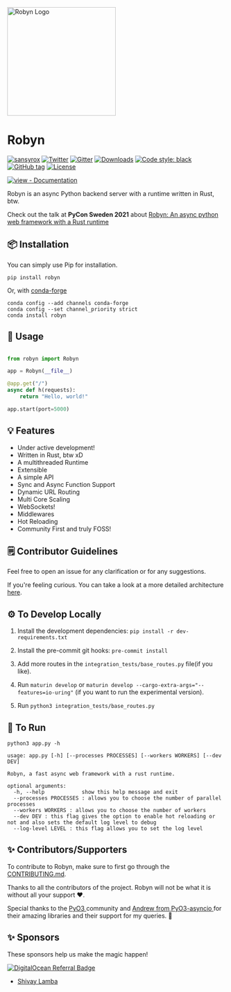 
<img alt="Robyn Logo" src="https://user-images.githubusercontent.com/29942790/140995889-5d91dcff-3aa7-4cfb-8a90-2cddf1337dca.png" width="250" />

# Robyn

[![sansyrox](https://circleci.com/gh/sansyrox/robyn.svg?style=svg)](https://app.circleci.com/pipelines/github/sansyrox/robyn)
[![Twitter](https://badgen.net/badge/icon/twitter?icon=twitter&label)](https://twitter.com/robyn_oss)
[![Gitter](https://badges.gitter.im/robyn_/community.svg)](https://gitter.im/robyn_/community?utm_source=badge&utm_medium=badge&utm_campaign=pr-badge)
[![Downloads](https://static.pepy.tech/personalized-badge/robyn?period=total&units=international_system&left_color=grey&right_color=blue&left_text=Downloads)](https://pepy.tech/project/robyn)
[![Code style: black](https://img.shields.io/badge/code%20style-black-000000.svg)](https://github.com/psf/black)
[![GitHub tag](https://img.shields.io/github/tag/sansyrox/robyn?include_prereleases=&sort=semver&color=black)](https://github.com/sansyrox/robyn/releases/)
[![License](https://img.shields.io/badge/License-BSD_2.0-black)](#license)


[![view - Documentation](https://img.shields.io/badge/view-Documentation-blue?style=for-the-badge)](https://sansyrox.github.io/robyn/#/)

Robyn is an async Python backend server with a runtime written in Rust, btw.


Check out the talk at **PyCon Sweden 2021** about [Robyn: An async python web framework with a Rust runtime](https://www.youtube.com/watch?v=DK9teAs72Do)

## 📦 Installation

You can simply use Pip for installation.

```
pip install robyn
```

Or, with [conda-forge](https://conda-forge.org/)

```
conda config --add channels conda-forge
conda config --set channel_priority strict
conda install robyn
```

## 🤔 Usage

```python

from robyn import Robyn

app = Robyn(__file__)

@app.get("/")
async def h(requests):
    return "Hello, world!"

app.start(port=5000)

```

## 💡 Features
- Under active development!
- Written in Rust, btw xD
- A multithreaded Runtime
- Extensible
- A simple API
- Sync and Async Function Support
- Dynamic URL Routing
- Multi Core Scaling
- WebSockets!
- Middlewares
- Hot Reloading
- Community First and truly FOSS!


## 🗒️ Contributor Guidelines

Feel free to open an issue for any clarification or for any suggestions.

If you're feeling curious. You can take a look at a more detailed architecture [here](https://github.com/sansyrox/robyn/blob/main/docs/architecture.md).

## ⚙️ To Develop Locally

1. Install the development dependencies: `pip install -r dev-requirements.txt`

1. Install the pre-commit git hooks: `pre-commit install`

1. Add more routes in the `integration_tests/base_routes.py` file(if you like).

1. Run `maturin develop` or `maturin develop --cargo-extra-args="--features=io-uring"` (if you want to run the experimental version).

1. Run `python3 integration_tests/base_routes.py`

## 🏃 To Run

```
python3 app.py -h

usage: app.py [-h] [--processes PROCESSES] [--workers WORKERS] [--dev DEV]

Robyn, a fast async web framework with a rust runtime.

optional arguments:
  -h, --help            show this help message and exit
  --processes PROCESSES : allows you to choose the number of parallel processes
  --workers WORKERS : allows you to choose the number of workers
  --dev DEV : this flag gives the option to enable hot reloading or not and also sets the default log level to debug
  --log-level LEVEL : this flag allows you to set the log level
```


## ✨ Contributors/Supporters

To contribute to Robyn, make sure to first go through the [CONTRIBUTING.md](./CONTRIBUTING.md).

Thanks to all the contributors of the project. Robyn will not be what it is without all your support :heart:.

Special thanks to the [ PyO3 ](https://pyo3.rs/v0.13.2/) community and [ Andrew from PyO3-asyncio ](awestlake87/pyo3-asyncio) for their amazing libraries and their support for my queries. 💖

## ✨ Sponsors

These sponsors help us make the magic happen!

[![DigitalOcean Referral Badge](https://web-platforms.sfo2.cdn.digitaloceanspaces.com/WWW/Badge%201.svg)](https://www.digitalocean.com/?refcode=3f2b9fd4968d&utm_campaign=Referral_Invite&utm_medium=Referral_Program&utm_source=badge)

- [ Shivay Lamba ](https://github.com/shivaylamba)



